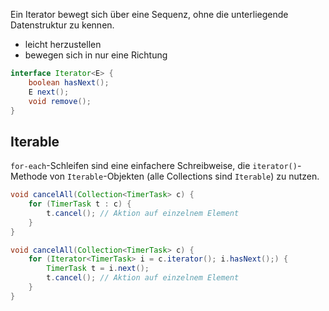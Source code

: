 Ein Iterator bewegt sich über eine Sequenz, ohne die unterliegende Datenstruktur zu kennen.
- leicht herzustellen
- bewegen sich in nur eine Richtung

```java
interface Iterator<E> {
	boolean hasNext();
	E next();
	void remove();
}
```

## Iterable
`for-each`-Schleifen sind eine einfachere Schreibweise, die `iterator()`-Methode von `Iterable`-Objekten (alle Collections sind `Iterable`) zu nutzen.

```java
void cancelAll(Collection<TimerTask> c) {
	for (TimerTask t : c) {
		t.cancel(); // Aktion auf einzelnem Element
	}
}
```

```java
void cancelAll(Collection<TimerTask> c) {
	for (Iterator<TimerTask> i = c.iterator(); i.hasNext();) {
		TimerTask t = i.next();
		t.cancel(); // Aktion auf einzelnem Element
	}
}
```
